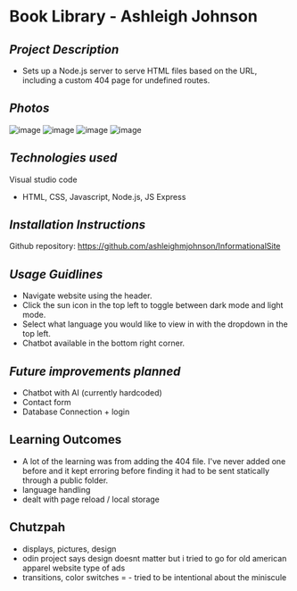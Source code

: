 # Book Library - Ashleigh Johnson
## *Project Description*
- Sets up a Node.js server to serve HTML files based on the URL, including a custom 404 page for undefined routes.
## *Photos*
![image](https://github.com/user-attachments/assets/036fca57-c5c4-4313-bb94-f58b82f13574)
![image](https://github.com/user-attachments/assets/f70f3cf6-8cf0-4999-ad04-221343498380)
![image](https://github.com/user-attachments/assets/2fdf3fe2-5913-4b3c-953b-709a877335d2)
![image](https://github.com/user-attachments/assets/84c2f41e-830f-4c79-812e-9398912d91c8)

## *Technologies used*
Visual studio code 
- HTML, CSS, Javascript, Node.js, JS Express

## *Installation Instructions*
Github repository: https://github.com/ashleighmjohnson/InformationalSite 

## *Usage Guidlines*
- Navigate website using the header.
- Click the sun icon in the top left to toggle between dark mode and light mode.
- Select what language you would like to view in with the dropdown in the top left.
- Chatbot available in the bottom right corner. 

## *Future improvements planned*
- Chatbot with AI (currently hardcoded)
- Contact form
- Database Connection + login
  
## Learning Outcomes
- A lot of the learning was from adding the 404 file. I've never added one before and it kept erroring before finding it had to be sent statically through a public folder.
- language handling
- dealt with page reload / local storage 

## Chutzpah
- displays, pictures, design
- odin project says design doesnt matter but i tried to go for old american apparel website type of ads
- transitions, color switches = - tried to be intentional about the miniscule 
